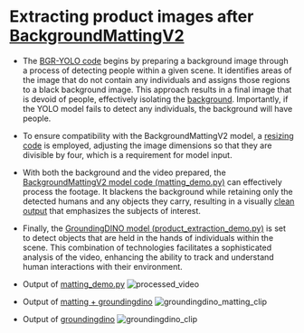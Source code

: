 # Extracting product images after [BackgroundMattingV2](https://github.com/PeterL1n/BackgroundMattingV2.git)

- The [BGR-YOLO code](bgr_extraction.py) begins by preparing a background image through a process of detecting people within a given scene. It identifies areas of the image that do not contain any individuals and assigns those regions to a black background image. This approach results in a final image that is devoid of people, effectively isolating the [background](inputs/bgr.png). Importantly, if the YOLO model fails to detect any individuals, the background will have people.

- To ensure compatibility with the BackgroundMattingV2 model, a [resizing code](resize_video.py) is employed, adjusting the image dimensions so that they are divisible by four, which is a requirement for model input.

- With both the background and the video prepared, the [BackgroundMattingV2 model code (matting_demo.py)](matting_demo.py) can effectively process the footage. It blackens the background while retaining only the detected humans and any objects they carry, resulting in a visually [clean output](outputs/processed_video.mp4) that emphasizes the subjects of interest. 

- Finally, the [GroundingDINO model (product_extraction_demo.py)](product_extraction_demo.py) is set to detect objects that are held in the hands of individuals within the scene. This combination of technologies facilitates a sophisticated analysis of the video, enhancing the ability to track and understand human interactions with their environment.

- Output of [matting_demo.py](matting_demo.py)
  ![processed_video](outputs/processed_video.gif)
- Output of [matting + groundingdino](product_extraction_demo.py)
  ![groundingdino_matting_clip](outputs/groundingdino_matting_clip.gif)
- Output of [groundingdino](GroundingDINO/product_extract_demo.py)
  ![groundingdino_clip](outputs/groundingdino_clip.gif)